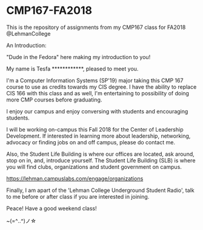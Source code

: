 # CMP167-FA2018
This is the repository of assignments from my CMP167 class for FA2018 @LehmanCollege

An Introduction:

"Dude in the Fedora" here making my introduction to you!

My name is Tesfa ************, pleased to meet you.

I'm a Computer Information Systems (SP'19) major taking this CMP 167 course to use as credits towards my CIS degree. I have the ability to replace CIS 166 with this class and as well, I'm entertaining to possibility of doing more CMP courses before graduating.

I enjoy our campus and enjoy conversing with students and encouraging students.

I will be working on-campus this Fall 2018 for the Center of Leadership Development. If interested in learning more about leadership, networking, advocacy or finding jobs on and off campus, please do contact me.

Also, the Student Life Building is where our offices are located, ask around, stop on in, and, introduce yourself. The Student Life Building (SLB) is where you will find clubs, organizations and student government on campus.

https://lehman.campuslabs.com/engage/organizations

Finally, I am apart of the 'Lehman College Underground Student Radio', talk to me before or after class if you are interested in joining.

Peace! Have a good weekend class! 

~(=^‥^)ノ☆
